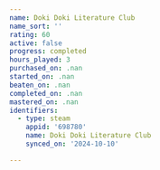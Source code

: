 ```yaml
---
name: Doki Doki Literature Club
name_sort: ''
rating: 60
active: false
progress: completed
hours_played: 3
purchased_on: .nan
started_on: .nan
beaten_on: .nan
completed_on: .nan
mastered_on: .nan
identifiers:
  - type: steam
    appid: '698780'
    name: Doki Doki Literature Club
    synced_on: '2024-10-10'

---
```

